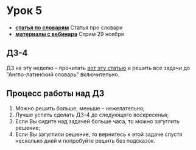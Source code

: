# Урок 5

- [__статья по словарям__](https://github.com/DSFBL/1_python_public/blob/main/lesson_5/4_dictionaries.ipynb) Статья про словари
- [__материалы с вебинара__](https://github.com/DSFBL/1_python_public/blob/main/lesson_5/stream_29-11.ipynb) Стрим 29 ноября

## ДЗ-4

ДЗ на эту неделю – прочитать [вот эту статью](https://pythontutor.ru/lessons/dicts/) и решить все задачи до "Англо-латинский словарь" включительно.

## Процесс работы над ДЗ
1. Можно решить больше, меньше – нежелательно;
2. Лучше успеть сделать ДЗ-4 до следующего воскресенья;
3. Если Вы сидите над задачей больше часа, то можно загуглить решение;
4. Если Вы загуглили решение, то вернитесь к этой задаче спустя несколько дней и попробуйте решить без подсказок.
